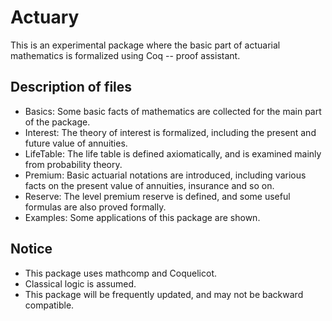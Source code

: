 # Actuary

This is an experimental package where the basic part of actuarial mathematics is formalized using Coq -- proof assistant.

## Description of files
- Basics: Some basic facts of mathematics are collected for the main part of the package.
- Interest: The theory of interest is formalized, including the present and future value of annuities.
- LifeTable: The life table is defined axiomatically, and is examined mainly from probability theory.
- Premium: Basic actuarial notations are introduced, including various facts on the present value of annuities, insurance and so on.
- Reserve: The level premium reserve is defined, and some useful formulas are also proved formally.
- Examples: Some applications of this package are shown.

## Notice
- This package uses mathcomp and Coquelicot.
- Classical logic is assumed.
- This package will be frequently updated, and may not be backward compatible.
